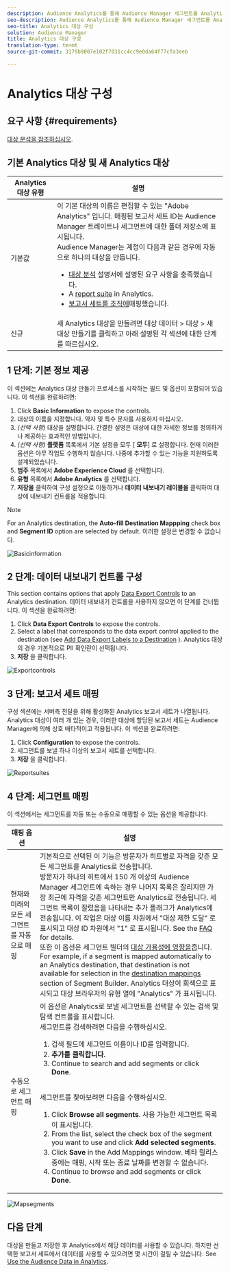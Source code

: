 ```yaml
---
description: Audience Analytics를 통해 Audience Manager 세그먼트를 Analytics에 보낼 수 있습니다. 이 기능을 사용하려면 Analytics 대상을 만들고 세그먼트를 Audience Manager의 대상에 매핑합니다.
seo-description: Audience Analytics를 통해 Audience Manager 세그먼트를 Analytics에 보낼 수 있습니다. 이 기능을 사용하려면 Analytics 대상을 만들고 세그먼트를 Audience Manager의 대상에 매핑합니다.
seo-title: Analytics 대상 구성
solution: Audience Manager
title: Analytics 대상 구성
translation-type: tm+mt
source-git-commit: 3179b9007e102f7031cc4cc9e0da64f77cfa3eeb

---
```



# Analytics 대상 구성

## 요구 사항 {#requirements}

[대상 분석을 참조하십시오](https://marketing.adobe.com/resources/help/en_US/analytics/audiences/).

## 기본 Analytics 대상 및 새 Analytics 대상

| Analytics 대상 유형 | 설명 |
|---|---|
| 기본값 | 이 기본 대상의 이름은 편집할 수 있는 &quot;Adobe Analytics&quot; 입니다. 매핑된 보고서 세트 ID는 Audience Manager 트레이트나 세그먼트에 대한 폴더 저장소에 표시됩니다. <br>Audience Manager는 계정이 다음과 같은 경우에 자동으로 하나의 대상을 만듭니다. <br> <ul><li>[대상 분석](https://marketing.adobe.com/resources/help/en_US/analytics/audiences/) 설명서에 설명된 요구 사항을 충족했습니다.</li><li>A [report suite](https://marketing.adobe.com/resources/help/en_US/sc/implement/ref-reports-report-suites.html) in Analytics.</li><li>[보고서 세트를 조직에](https://marketing.adobe.com/resources/help/en_US/mcloud/report-suite-mapping.html)매핑했습니다.</li></ul> |
| 신규 | 새 Analytics 대상을 만들려면 대상 데이터 &gt; 대상 &gt; 새 대상 만들기를 클릭하고 아래 설명된 각 섹션에 대한 단계를 따르십시오. |

## 1 단계: 기본 정보 제공

이 섹션에는 Analytics 대상 만들기 프로세스를 시작하는 필드 및 옵션이 포함되어 있습니다. 이 섹션을 완료하려면:

1. Click **Basic Information** to expose the controls.
2. 대상의 이름을 지정합니다. 약자 및 특수 문자를 사용하지 마십시오.
3. *(선택 사항)* 대상을 설명합니다. 간결한 설명은 대상에 대한 자세한 정보를 정의하거나 제공하는 효과적인 방법입니다.
4. *(선택 사항)* **플랫폼** 목록에서 기본 설정을 모두 [ **모두**] 로 설정합니다. 현재 이러한 옵션은 아무 작업도 수행하지 않습니다. 나중에 추가할 수 있는 기능을 지원하도록 설계되었습니다.
5. **범주** 목록에서 **Adobe Experience Cloud** 를 선택합니다.
6. **유형** 목록에서 **Adobe Analytics** 를 선택합니다.
7. **저장을** 클릭하여 구성 설정으로 이동하거나 **데이터 내보내기 레이블을** 클릭하여 대상에 내보내기 컨트롤을 적용합니다.

>[!NOTE]
>
>For an Analytics destination, the **Auto-fill Destination Mappping** check box and **Segment ID** option are selected by default. 이러한 설정은 변경할 수 없습니다.

![Basicinformation](assets/basicinformation.png)

## 2 단계: 데이터 내보내기 컨트롤 구성

This section contains options that apply [Data Export Controls](/help/using/features/data-export-controls.md) to an Analytics destination. 데이터 내보내기 컨트롤을 사용하지 않으면 이 단계를 건너뜁니다. 이 섹션을 완료하려면:

1. Click **Data Export Controls** to expose the controls.
2. Select a label that corresponds to the data export control applied to the destination (see [Add Data Export Labels to a Destination](/help/using/features/destinations/manage-destinations.md#add-data-export-labels) ). Analytics 대상의 경우 기본적으로 PII 확인란이 선택됩니다.
3. **저장** 을 클릭합니다.

![Exportcontrols](assets/exportControls.png)

## 3 단계: 보고서 세트 매핑

구성 섹션에는 서버측 전달을 위해 활성화된 Analytics 보고서 세트가 나열됩니다. Analytics 대상이 여러 개 있는 경우, 이러한 대상에 할당된 보고서 세트는 Audience Manager에 의해 상호 배타적이고 적용됩니다. 이 섹션을 완료하려면:

1. Click **Configuration** to expose the controls.
2. 세그먼트를 보낼 하나 이상의 보고서 세트를 선택합니다.
3. **저장** 을 클릭합니다.

![Reportsuites](assets/reportSuites.png)

## 4 단계: 세그먼트 매핑

이 섹션에서는 세그먼트를 자동 또는 수동으로 매핑할 수 있는 옵션을 제공합니다.

| 매핑 옵션 | 설명 |
|---|---|
| 현재와 미래의 모든 세그먼트를 자동으로 매핑 | 기본적으로 선택된 이 기능은 방문자가 히트별로 자격을 갖춘 모든 세그먼트를 Analytics로 전송합니다. <br>방문자가 하나의 히트에서 150 개 이상의 Audience Manager 세그먼트에 속하는 경우 나머지 목록은 잘리지만 가장 최근에 자격을 갖춘 세그먼트만 Analytics로 전송됩니다. 세그먼트 목록이 잘렸음을 나타내는 추가 플래그가 Analytics에 전송됩니다. 이 작업은 대상 이름 차원에서 &quot;대상 제한 도달&quot; 로 표시되고 대상 ID 차원에서 &quot;1&quot; 로 표시됩니다. See the [FAQ](https://marketing.adobe.com/resources/help/en_US/analytics/audiences/mc-audiences-faqs.html) for details. <br>또한 이 옵션은 세그먼트 빌더의 [대상 가용성에 영향을](/help/using/features/segments/segment-builder.md)줍니다. For example, if a segment is mapped automatically to an Analytics destination, that destination is not available for selection in the [destination mappings](/help/using/features/segments/segment-builder.md#segment-builder-controls-destinations) section of Segment Builder. Analytics 대상이 회색으로 표시되고 대상 브라우저의 유형 열에 &quot;Analytics&quot; 가 표시됩니다. |
| 수동으로 세그먼트 매핑 | 이 옵션은 Analytics로 보낼 세그먼트를 선택할 수 있는 검색 및 탐색 컨트롤을 표시합니다. <br>세그먼트를 검색하려면 다음을 수행하십시오. <br> <ol><li>검색 필드에 세그먼트 이름이나 ID를 입력합니다.</li><li><b>추가를 클릭합니다.</b></li><li>Continue to search and add segments or click <b>Done</b>.</li></ol><br>세그먼트를 찾아보려면 다음을 수행하십시오. <ol><li>Click <b>Browse all segments</b>. 사용 가능한 세그먼트 목록이 표시됩니다.</li><li>From the list, select the check box of the segment you want to use and click <b>Add selected segments</b>.</li><li>Click <b>Save</b> in the Add Mappings window. 베타 릴리스 중에는 매핑, 시작 또는 종료 날짜를 변경할 수 없습니다.</li><li>Continue to browse and add segments or click <b>Done</b>.</li></ol> |

![Mapsegments](assets/mapSegments.png)

## 다음 단계

대상을 만들고 저장한 후 Analytics에서 해당 데이터를 사용할 수 있습니다. 하지만 선택한 보고서 세트에서 데이터를 사용할 수 있으려면 몇 시간이 걸릴 수 있습니다. See [Use the Audience Data in Analytics](https://marketing.adobe.com/resources/help/en_US/analytics/audiences/use-audience-data-analytics.html).



